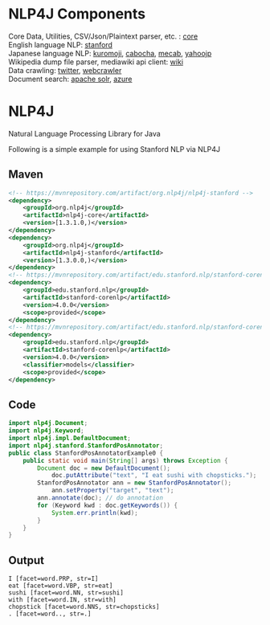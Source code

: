 # NLP4J Components

Core Data, Utilities, CSV/Json/Plaintext parser, etc. : [core](https://github.com/oyahiroki/nlp4j/tree/master/nlp4j/nlp4j-core)   
English language NLP: [stanford](https://github.com/oyahiroki/nlp4j/tree/master/nlp4j/nlp4j-stanford)  
Japanese language NLP: [kuromoji](https://github.com/oyahiroki/nlp4j/tree/master/nlp4j/nlp4j-kuromoji), [cabocha](https://github.com/oyahiroki/nlp4j/tree/master/nlp4j/nlp4j-cabocha), [mecab](https://github.com/oyahiroki/nlp4j/tree/master/nlp4j/nlp4j-mecab), [yahoojp](https://github.com/oyahiroki/nlp4j/tree/master/nlp4j/nlp4j-yahoojp)   
Wikipedia dump file parser, mediawiki api client: [wiki](https://github.com/oyahiroki/nlp4j/tree/master/nlp4j/nlp4j-wiki)  
Data crawling: [twitter](https://github.com/oyahiroki/nlp4j/tree/master/nlp4j/nlp4j-twitter4j), [webcrawler](https://github.com/oyahiroki/nlp4j/tree/master/nlp4j/nlp4j-webcrawler)  
Document search: [apache solr](https://github.com/oyahiroki/nlp4j/tree/master/nlp4j/nlp4j-solr), [azure](https://github.com/oyahiroki/nlp4j/tree/master/nlp4j/nlp4j-azure)  

# NLP4J

Natural Language Processing Library for Java

Following is a simple example for using Stanford NLP via NLP4J

## Maven

```xml
<!-- https://mvnrepository.com/artifact/org.nlp4j/nlp4j-stanford -->
<dependency>
    <groupId>org.nlp4j</groupId>
    <artifactId>nlp4j-core</artifactId>
    <version>[1.3.1.0,)</version>
</dependency>
<dependency>
    <groupId>org.nlp4j</groupId>
    <artifactId>nlp4j-stanford</artifactId>
    <version>[1.3.0.0,)</version>
</dependency>
<!-- https://mvnrepository.com/artifact/edu.stanford.nlp/stanford-corenlp -->
<dependency>
    <groupId>edu.stanford.nlp</groupId>
    <artifactId>stanford-corenlp</artifactId>
    <version>4.0.0</version>
    <scope>provided</scope>
</dependency>
<!-- https://mvnrepository.com/artifact/edu.stanford.nlp/stanford-corenlp -->
<dependency>
    <groupId>edu.stanford.nlp</groupId>
    <artifactId>stanford-corenlp</artifactId>
    <version>4.0.0</version>
    <classifier>models</classifier>
    <scope>provided</scope>
</dependency>
```

## Code

```java
import nlp4j.Document;
import nlp4j.Keyword;
import nlp4j.impl.DefaultDocument;
import nlp4j.stanford.StanfordPosAnnotator;
public class StanfordPosAnnotatorExample0 {
    public static void main(String[] args) throws Exception {
        Document doc = new DefaultDocument();
            doc.putAttribute("text", "I eat sushi with chopsticks.");
        StanfordPosAnnotator ann = new StanfordPosAnnotator();
            ann.setProperty("target", "text");
        ann.annotate(doc); // do annotation
        for (Keyword kwd : doc.getKeywords()) {
            System.err.println(kwd);
        }
    }
}
```

## Output

```
I [facet=word.PRP, str=I]
eat [facet=word.VBP, str=eat]
sushi [facet=word.NN, str=sushi]
with [facet=word.IN, str=with]
chopstick [facet=word.NNS, str=chopsticks]
. [facet=word.., str=.]
```

